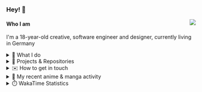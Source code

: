 ### Hey! 👋

[<img src="https://lanyard-profile-readme.vercel.app/api/228965621478588416" align="right">](https://discord.com/users/228965621478588416)

#### Who I am

I'm a 18-year-old creative, software engineer and designer, currently living in Germany

<details>
  <summary>💼 What I do</summary>

I currently am working on starting a publishing and management company for creatives.
I also am creative lead, community manager, and web developer at the Minecraft Server [Xenyria](https://xenyria.net) and the team behind it, [Pixelground Labs](https://pixelgroundlabs.com).
</details>

<details>
  <summary>📁 Projects & Repositories</summary>

<table>
    <thead>
        <tr>
            <th colspan=2>Svelte Libraries</th>
        </tr>
    </thead>
    <tbody>
        <tr>
            <td><a href="https://github.com/pixelgroundlabs/svelte-skinview3d">pixelgroundlabs/svelte-skinview3d</a></td>
            <td>A svelte component for rendering Minecraft SKins in 3D based on <a href="https://github.com/bs-community/skinview3d">skinview3d</a></td>
        </tr>
    </tbody>
    <thead>
        <tr>
            <th colspan=2>Minecraft Mods</th>
        </tr>
    </thead>
    <tbody>
        <tr>
            <td><a href="https://github.com/XenyriaNET/xeem">Xenyria Experience Enhancement Mod</a></td>
            <td>A client-side Minecraft Mod aiming to improve the experience on the Xenyria Minecraft Server</td>
        </tr>
    </tbody>
    <thead>
        <tr>
            <th colspan=2>Old Stuff</th>
        </tr>
    </thead>
    <tbody>
        <tr>
            <td><a href="https://github.com/OfficialCRUGG/lwstatus">lwstatus</a></td>
            <td>Lightweight webserver exposing various system metrics as a JSON endpoint and frontend</td>
        </tr>
        <tr>
            <td><a href="https://github.com/OfficialCRUGG/cfddns">cfddns / cloudflare-dyndns</a></td>
            <td>Simple application to run in the background that regularly checks for IP address changes and updates specific Cloudflare DNS Records accordingly. <s><i>Not sure how this still works...</i></s></td>
        </tr>
    </tbody>
</table>

</details>

<details>
  <summary>✉️ How to get in touch</summary>
  
> Sorted by how quickly you can expect a reply
- [Hit me up on Discord](https://discord.com/users/228965621478588416)
- [Hit me up on Twitter](https://twitter.com/cruggdev)
- [Send me a mail](mailto:me@crg.sh)
</details>


<details>
  <summary>🌸 My recent anime & manga activity</summary>
  
<!-- ANILIST_ACTIVITY:start -->

-   📺 Watched episode 2 of [The Dangers in My Heart](https://anilist.co/anime/153152) (22:03, 12 June 2024)
-   📖 Read chapter 3 of [Is Love the Answer?](https://anilist.co/manga/140324) (18:41, 12 June 2024)
-   📖 Read chapter 1 of [Is Love the Answer?](https://anilist.co/manga/140324) (11:48, 11 June 2024)
-   📺 Plans to watch [SPY×FAMILY Season 3](https://anilist.co/anime/177937) (12:17, 09 June 2024)
-   📺 Plans to watch [My Deer Friend Nokotan](https://anilist.co/anime/175977) (00:34, 06 June 2024)

<!-- ANILIST_ACTIVITY:end -->
</details>

<details>
  <summary>⏱️ WakaTime Statistics</summary>

<!--START_SECTION:waka-->

```txt
From: 03 June 2024 - To: 10 June 2024

Svelte        12 hrs 3 mins   ██████████▓░░░░░░░░░░░░░░   42.62 %
TypeScript    4 hrs 27 mins   ████░░░░░░░░░░░░░░░░░░░░░   15.78 %
Markdown      4 hrs 5 mins    ███▓░░░░░░░░░░░░░░░░░░░░░   14.44 %
JSON          1 hr 59 mins    █▓░░░░░░░░░░░░░░░░░░░░░░░   07.07 %
YAML          1 hr 38 mins    █▒░░░░░░░░░░░░░░░░░░░░░░░   05.83 %
```

<!--END_SECTION:waka-->
</details>
